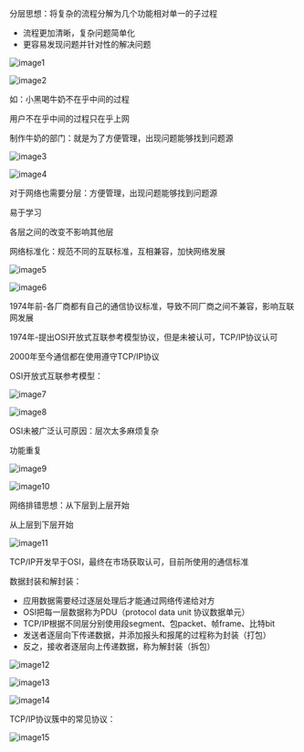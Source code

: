 分层思想：将复杂的流程分解为几个功能相对单一的子过程
- 流程更加清晰，复杂问题简单化
- 更容易发现问题并针对性的解决问题

![image1](D:\note\HCIA\resources/9ee4f4d316b24dc5a90b99192d918ca4.jpg)

![image2](D:\note\HCIA\resources/b1bd0e87470c49d3b9370c3f2b60b9f6.jpg)

如：小黑喝牛奶不在乎中间的过程

用户不在乎中间的过程只在乎上网

制作牛奶的部门：就是为了方便管理，出现问题能够找到问题源

![image3](D:\note\HCIA\resources/f0ddc695034f4ee79a0fda548f5e1c5f.jpg)

![image4](D:\note\HCIA\resources/654122801694414e94a4ada0fcee534b.jpg)

对于网络也需要分层：方便管理，出现问题能够找到问题源

易于学习

各层之间的改变不影响其他层

网络标准化：规范不同的互联标准，互相兼容，加快网络发展

![image5](D:\note\HCIA\resources/73a6f5d741f44138b0adb8cb2c249045.jpg)

![image6](D:\note\HCIA\resources/fc9bc0fa94fe48ff9d9be52fe2274c4a.jpg)

1974年前-各厂商都有自己的通信协议标准，导致不同厂商之间不兼容，影响互联网发展

1974年-提出OSI开放式互联参考模型协议，但是未被认可，TCP/IP协议认可

2000年至今通信都在使用遵守TCP/IP协议

OSI开放式互联参考模型：

![image7](D:\note\HCIA\resources/31de52557b4c417cbbd845e6e2ae788b.jpg)

![image8](D:\note\HCIA\resources/897c2116e0084afc920a9ca4d5fd3a44.jpg)

OSI未被广泛认可原因：层次太多麻烦复杂

 功能重复

![image9](D:\note\HCIA\resources/b3872ff5103b4f81a709a2963cdff9ac.jpg)

![image10](D:\note\HCIA\resources/5e82d7aed0ec472db5baa60ff86f847f.jpg)

网络排错思想：从下层到上层开始

 从上层到下层开始

![image11](D:\note\HCIA\resources/ae0fa3b7b64740baa236128298d039e3.jpg)

TCP/IP开发早于OSI，最终在市场获取认可，目前所使用的通信标准

数据封装和解封装：
- 应用数据需要经过逐层处理后才能通过网络传递给对方
- OSI把每一层数据称为PDU（protocol data unit 协议数据单元）
- TCP/IP根据不同层分别使用段segment、包packet、帧frame、比特bit
- 发送者逐层向下传递数据，并添加报头和报尾的过程称为封装（打包）
- 反之，接收者逐层向上传递数据，称为解封装（拆包）

![image12](D:\note\HCIA\resources/8217b7557ea4408db6caa3dd6bc1b977.jpg)

![image13](D:\note\HCIA\resources/7f46b4308e52434987ffd78416d39498.jpg)

![image14](D:\note\HCIA\resources/f442fb93d15d4308bd5c928f897a8c88.jpg)

TCP/IP协议簇中的常见协议：

![image15](D:\note\HCIA\resources/d0b8503b746240638fcd6ee329199028.jpg)
